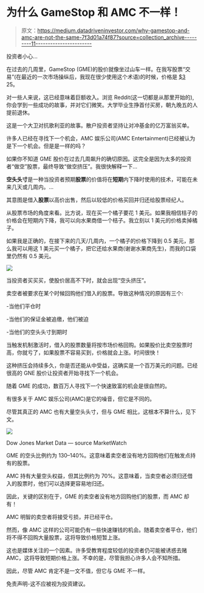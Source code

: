 # 为什么 GameStop 和 AMC 不一样！

> 原文：<https://medium.datadriveninvestor.com/why-gamestop-and-amc-are-not-the-same-7f3d01a74f87?source=collection_archive---------11----------------------->

投资者小心…

在过去的几周里，GameStop (GME)的股价就像坐过山车一样。在我写股票“交易”(在最近的一次市场操纵后，我现在很少使用这个术语)的时候，价格是 [$3](https://www.google.com/finance/quote/GME:NYSE?sa=X&ved=2ahUKEwiaq-qpz8DuAhVMSsAKHdcUBR8Q_AUoAXoECAoQAw) 25。

对一些人来说，这已经意味着巨额收入。浏览 Reddit(这一切都是从那里开始的),你会学到一些成功的故事，并对它们微笑。大学毕业生挣首付买房，朝九晚五的人提前退休。

这是一个大卫对抗歌利亚的故事。散户投资者坚持让对冲基金的亿万富翁买单。

许多人已经在寻找下一个机会，AMC 娱乐公司(AMC Entertainment)已经被认为是下一个机会。但是是一样的吗？

如果你不知道 GME 股价在过去几周飙升的确切原因。这完全是因为太多的投资者“做空”股票，最终导致“做空挤压”。我很快解释一下…

**空头头寸**是一种当投资者预期**股票**的价值将在**短期**内下降时使用的技术，可能在未来几天或几周内。…

其意图是借入**股票**以高价出售，然后以较低的价格买回并归还给股票经纪人。

从股票市场的角度来看。比方说，现在买一个橘子要花 1 美元。如果我相信桔子的价格会在短期内下降，我可以向水果商借一个桔子。我立刻以 1 美元的价格卖掉橘子。

如果我是正确的，在接下来的几天/几周内，一个橘子的价格下降到 0.5 美元，那么我可以用这 1 美元买一个橘子，把它还给水果商(谢谢水果商先生)，而我的口袋里仍然有 0.5 美元。

![](img/88aacea477d85a8e156393c125e8436a.png)

当投资者买买买，使股价居高不下时，就会出现“空头挤压”。

卖空者被要求在某个时候回购他们借入的股票。导致这种情况的原因有三个:

-当他们平仓时

-当他们的保证金被追缴，他们被迫

-当他们的空头头寸到期时

当触发机制激活时，借入的股票数量将按市场价格回购。如果股价比卖空股票时高，你就亏了，如果股票不容易买到，价格就会上涨。时间很快！

这种挤压会持续多久，你是否还能从中受益，这确实是一个百万美元的问题。已经很高的 GNE 股价让投资者开始寻找下一个机会。

随着 GME 的成功，数百万人寻找下一个快速致富的机会是很自然的。

有很多关于 AMC 娱乐公司(AMC)是它的噪音，但它是不同的。

尽管其真正的 AMC 也有大量空头头寸，但与 GME 相比，这根本不算什么，见下文。

![](img/00748627ba2e8da4a8932509d776b39a.png)

Dow Jones Market Data — source MarketWatch

GME 的空头比例约为 130–140%。这意味着卖空者没有地方回购他们在触发点持有的股票。

AMC 持有大量空头权益，但其比例约为 70%。这意味着，当卖空者必须归还借入的股票时，他们可以选择更容易地归还。

因此，关键的区别在于，GME 的卖空者没有地方回购他们的股票，而 AMC 却有！

AMC 明智的卖空者将接受亏损，并已经平仓。

然而，像 AMC 这样的公司可能仍有一些快速赚钱的机会。随着卖空者平仓，他们将不得不回购大量股票，这将导致价格短暂上涨。

这也是媒体关注的一个因素。许多受教育程度较低的投资者仍可能被诱惑去赌 AMC，这将导致短期价格上涨。不幸的是，尽管我担心许多人会不知所措。

因此，尽管 AMC 肯定不是一文不值，但它与 GME 不一样。

免责声明-这不应被视为投资建议。